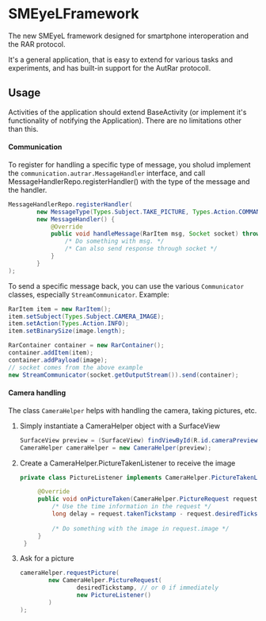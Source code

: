 # SMEyeLFramework

The new SMEyeL framework designed for smartphone interoperation and the RAR protocol.

It's a general application, that is easy to extend for various tasks and experiments, and has built-in support for the AutRar protocoll.

## Usage

Activities of the application should extend BaseActivity (or implement it's functionality of notifying the Application).  There are no limitations other than this.

#### Communication
To register for handling a specific type of message, you sholud implement the  `communication.autrar.MessageHandler` interface, and call MessageHandlerRepo.registerHandler() with the type of the message and the handler.

```java
MessageHandlerRepo.registerHandler(
        new MessageType(Types.Subject.TAKE_PICTURE, Types.Action.COMMAND),
        new MessageHandler() {
            @Override
            public void handleMessage(RarItem msg, Socket socket) throws IOException {
                /* Do something with msg. */
                /* Can also send response through socket */
            }
        }
);
```

To send a specific message back, you can use the various `Communicator` classes, especially `StreamCommunicator`.
Example:

```java
RarItem item = new RarItem();
item.setSubject(Types.Subject.CAMERA_IMAGE);
item.setAction(Types.Action.INFO);
item.setBinarySize(image.length);

RarContainer container = new RarContainer();
container.addItem(item);
container.addPayload(image);
// socket comes from the above example
new StreamCommunicator(socket.getOutputStream()).send(container);
```

#### Camera handling
The class `CameraHelper` helps with handling the camera, taking pictures, etc.

1. Simply instantiate a CameraHelper object with a SurfaceView

   ```java
   SurfaceView preview = (SurfaceView) findViewById(R.id.cameraPreview);
   CameraHelper cameraHelper = new CameraHelper(preview);
   ```
2. Create a CameraHelper.PictureTakenListener to receive the image

   ```java
   private class PictureListener implements CameraHelper.PictureTakenListener {

        @Override
        public void onPictureTaken(CameraHelper.PictureRequest request) {
            /* Use the time information in the request */
            long delay = request.takenTickstamp - request.desiredTickstamp;
            
            /* Do something with the image in request.image */
        }
    }
   ```
3. Ask for a picture

   ```java
   cameraHelper.requestPicture(
           new CameraHelper.PictureRequest(
                   desiredTickstamp, // or 0 if immediately
                   new PictureListener()
           )
   );
   ```
